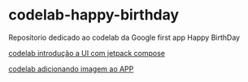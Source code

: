 # codelab-happy-birthday
Repositorio dedicado ao codelab da Google first app Happy BirthDay

[codelab introdução a UI com jetpack compose](https://developer.android.com/codelabs/basic-android-kotlin-compose-text-composables?authuser=1&hl=pt-br&continue=https%3A%2F%2Fdeveloper.android.com%2Fcourses%2Fpathways%2Fandroid-basics-compose-unit-1-pathway-3%3Fauthuser%3D1%26hl%3Dpt-br%23codelab-https%3A%2F%2Fdeveloper.android.com%2Fcodelabs%2Fbasic-android-kotlin-compose-text-composables#0)

[codelab adicionando imagem ao APP](https://developer.android.com/codelabs/basic-android-kotlin-compose-add-images?authuser=1&hl=pt-br&continue=https%3A%2F%2Fdeveloper.android.com%2Fcourses%2Fpathways%2Fandroid-basics-compose-unit-1-pathway-3%3Fhl%3Dpt-br%26authuser%3D1%23codelab-https%3A%2F%2Fdeveloper.android.com%2Fcodelabs%2Fbasic-android-kotlin-compose-add-images#0)
